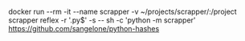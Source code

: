 docker run --rm -it --name scrapper -v ~/projects/scrapper/:/project scrapper reflex -r '\.py$' -s -- sh -c 'python -m scrapper'
https://github.com/sangelone/python-hashes

